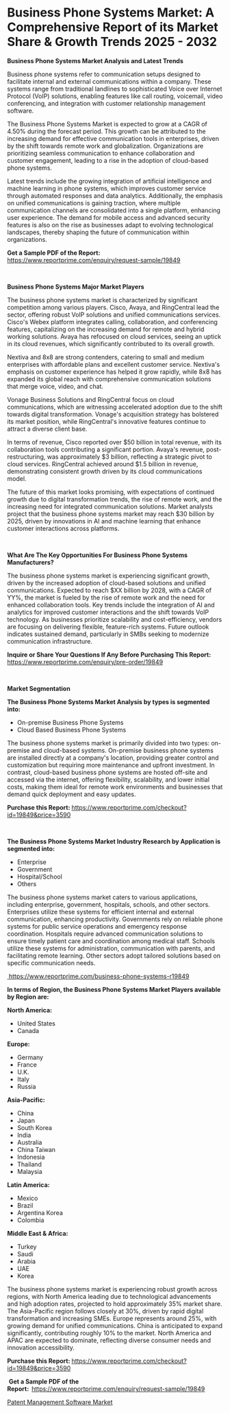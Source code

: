 <p><h1>Business Phone Systems Market: A Comprehensive Report of its Market Share & Growth Trends 2025 - 2032</h1></p><p><strong>Business Phone Systems Market Analysis and Latest Trends</strong></p>
<p><p>Business phone systems refer to communication setups designed to facilitate internal and external communications within a company. These systems range from traditional landlines to sophisticated Voice over Internet Protocol (VoIP) solutions, enabling features like call routing, voicemail, video conferencing, and integration with customer relationship management software.</p><p>The Business Phone Systems Market is expected to grow at a CAGR of 4.50% during the forecast period. This growth can be attributed to the increasing demand for effective communication tools in enterprises, driven by the shift towards remote work and globalization. Organizations are prioritizing seamless communication to enhance collaboration and customer engagement, leading to a rise in the adoption of cloud-based phone systems. </p><p>Latest trends include the growing integration of artificial intelligence and machine learning in phone systems, which improves customer service through automated responses and data analytics. Additionally, the emphasis on unified communications is gaining traction, where multiple communication channels are consolidated into a single platform, enhancing user experience. The demand for mobile access and advanced security features is also on the rise as businesses adapt to evolving technological landscapes, thereby shaping the future of communication within organizations.</p></p>
<p><strong>Get a Sample PDF of the Report:&nbsp;</strong> <a href="https://www.reportprime.com/enquiry/request-sample/19849?utm_campaign=3174&utm_medium=2&utm_source=Github&utm_content=ia&utm_term=20032025&utm_id=business-phone-systems">https://www.reportprime.com/enquiry/request-sample/19849</a></p>
<p>&nbsp;</p>
<p><strong>Business Phone Systems Major Market Players</strong></p>
<p><p>The business phone systems market is characterized by significant competition among various players. Cisco, Avaya, and RingCentral lead the sector, offering robust VoIP solutions and unified communications services. Cisco's Webex platform integrates calling, collaboration, and conferencing features, capitalizing on the increasing demand for remote and hybrid working solutions. Avaya has refocused on cloud services, seeing an uptick in its cloud revenues, which significantly contributed to its overall growth.</p><p>Nextiva and 8x8 are strong contenders, catering to small and medium enterprises with affordable plans and excellent customer service. Nextiva's emphasis on customer experience has helped it grow rapidly, while 8x8 has expanded its global reach with comprehensive communication solutions that merge voice, video, and chat.</p><p>Vonage Business Solutions and RingCentral focus on cloud communications, which are witnessing accelerated adoption due to the shift towards digital transformation. Vonage's acquisition strategy has bolstered its market position, while RingCentral's innovative features continue to attract a diverse client base.</p><p>In terms of revenue, Cisco reported over $50 billion in total revenue, with its collaboration tools contributing a significant portion. Avaya's revenue, post-restructuring, was approximately $3 billion, reflecting a strategic pivot to cloud services. RingCentral achieved around $1.5 billion in revenue, demonstrating consistent growth driven by its cloud communications model.</p><p>The future of this market looks promising, with expectations of continued growth due to digital transformation trends, the rise of remote work, and the increasing need for integrated communication solutions. Market analysts project that the business phone systems market may reach $30 billion by 2025, driven by innovations in AI and machine learning that enhance customer interactions across platforms.</p></p>
<p>&nbsp;</p>
<p><strong>What Are The Key Opportunities For Business Phone Systems Manufacturers?</strong></p>
<p><p>The business phone systems market is experiencing significant growth, driven by the increased adoption of cloud-based solutions and unified communications. Expected to reach $XX billion by 2028, with a CAGR of YY%, the market is fueled by the rise of remote work and the need for enhanced collaboration tools. Key trends include the integration of AI and analytics for improved customer interactions and the shift towards VoIP technology. As businesses prioritize scalability and cost-efficiency, vendors are focusing on delivering flexible, feature-rich systems. Future outlook indicates sustained demand, particularly in SMBs seeking to modernize communication infrastructure.</p></p>
<p><strong>Inquire or Share Your Questions If Any Before Purchasing This Report:</strong> <a href="https://www.reportprime.com/enquiry/pre-order/19849?utm_campaign=3174&utm_medium=2&utm_source=Github&utm_content=ia&utm_term=20032025&utm_id=business-phone-systems">https://www.reportprime.com/enquiry/pre-order/19849</a></p>
<p>&nbsp;</p>
<p><strong>Market Segmentation</strong></p>
<p><strong>The Business Phone Systems Market Analysis by types is segmented into:</strong></p>
<p><ul><li>On-premise Business Phone Systems</li><li>Cloud Based Business Phone Systems</li></ul></p>
<p><p>The business phone systems market is primarily divided into two types: on-premise and cloud-based systems. On-premise business phone systems are installed directly at a company's location, providing greater control and customization but requiring more maintenance and upfront investment. In contrast, cloud-based business phone systems are hosted off-site and accessed via the internet, offering flexibility, scalability, and lower initial costs, making them ideal for remote work environments and businesses that demand quick deployment and easy updates.</p></p>
<p><strong>Purchase this Report:&nbsp;</strong><a href="https://www.reportprime.com/checkout?id=19849&price=3590&utm_campaign=3174&utm_medium=2&utm_source=Github&utm_content=ia&utm_term=20032025&utm_id=business-phone-systems">https://www.reportprime.com/checkout?id=19849&price=3590</a></p>
<p>&nbsp;</p>
<p><strong>The Business Phone Systems Market Industry Research by Application is segmented into:</strong></p>
<p><ul><li>Enterprise</li><li>Government</li><li>Hospital/School</li><li>Others</li></ul></p>
<p><p>The business phone systems market caters to various applications, including enterprise, government, hospitals, schools, and other sectors. Enterprises utilize these systems for efficient internal and external communication, enhancing productivity. Governments rely on reliable phone systems for public service operations and emergency response coordination. Hospitals require advanced communication solutions to ensure timely patient care and coordination among medical staff. Schools utilize these systems for administration, communication with parents, and facilitating remote learning. Other sectors adopt tailored solutions based on specific communication needs.</p></p>
<p><a href="https://www.reportprime.com/business-phone-systems-r19849?utm_campaign=3174&utm_medium=2&utm_source=Github&utm_content=ia&utm_term=20032025&utm_id=business-phone-systems">&nbsp;https://www.reportprime.com/business-phone-systems-r19849</a></p>
<p><strong>In terms of Region, the Business Phone Systems Market Players available by Region are:</strong></p>
<p>
    <p> <strong> North America: </strong>
        <ul>
            <li>United States</li>
            <li>Canada</li>
        </ul>
        </p> 
    <p> <strong> Europe: </strong>
        <ul>
            <li>Germany</li>
            <li>France</li>
            <li>U.K.</li>
            <li>Italy</li>
            <li>Russia</li>
        </ul>
        </p> 
    <p> <strong> Asia-Pacific: </strong>
        <ul>
            <li>China</li>
            <li>Japan</li>
            <li>South Korea</li>
            <li>India</li>
            <li>Australia</li>
            <li>China Taiwan</li>
            <li>Indonesia</li>
            <li>Thailand</li>
            <li>Malaysia</li>
        </ul>
        </p> 
    <p> <strong> Latin America: </strong>
        <ul>
            <li>Mexico</li>
            <li>Brazil</li>
            <li>Argentina Korea</li>
            <li>Colombia</li>
        </ul>
        </p> 
    <p> <strong> Middle East & Africa: </strong>
        <ul>
            <li>Turkey</li>
            <li>Saudi</li>
            <li>Arabia</li>
            <li>UAE</li>
            <li>Korea</li>
        </ul>
    </p>
    </p>
<p><p>The business phone systems market is experiencing robust growth across regions, with North America leading due to technological advancements and high adoption rates, projected to hold approximately 35% market share. The Asia-Pacific region follows closely at 30%, driven by rapid digital transformation and increasing SMEs. Europe represents around 25%, with growing demand for unified communications. China is anticipated to expand significantly, contributing roughly 10% to the market. North America and APAC are expected to dominate, reflecting diverse consumer needs and innovation accessibility.</p></p>
<p><strong>Purchase this Report: </strong><a href="https://www.reportprime.com/checkout?id=19849&price=3590&utm_campaign=3174&utm_medium=2&utm_source=Github&utm_content=ia&utm_term=20032025&utm_id=business-phone-systems">https://www.reportprime.com/checkout?id=19849&price=3590</a></p>
<p>&nbsp;<strong>Get a Sample PDF of the Report:&nbsp;&nbsp;</strong><a href="https://www.reportprime.com/enquiry/request-sample/19849?utm_campaign=3174&utm_medium=2&utm_source=Github&utm_content=ia&utm_term=20032025&utm_id=business-phone-systems">https://www.reportprime.com/enquiry/request-sample/19849</a></p>
<p><strong></strong></p>
<p><p><a href="https://github.com/shadnfamoza/Market-Research-Report-List-1/blob/main/patent-management-software-market.md?utm_campaign=3174&utm_medium=2&utm_source=Github&utm_content=ia&utm_term=20032025&utm_id=business-phone-systems">Patent Management Software Market</a></p></p>